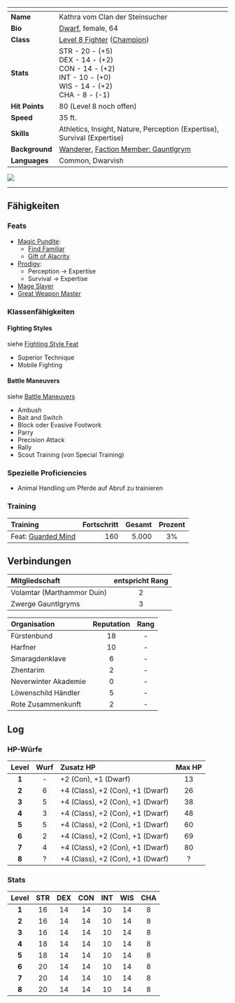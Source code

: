 
| <!-- -->       | <!-- -->                                                                                                      |
| :------------- | :------------------------------------------------------------------------------------------------------------ |
| **Name**       | Kathra vom Clan der Steinsucher                                                                               |
| **Bio**        | [Dwarf](https://lolindhir.github.io/PnP/rules/races/dwarf), female, 64                                                                              |
| **Class**      | [Level 8 Fighter](https://lolindhir.github.io/PnP/rules/classes/fighter) ([Champion](https://lolindhir.github.io/PnP/rules/classes/fighter/champion))                                                 |
| **Stats**      | STR - 20 - (+5)<br>DEX - 14 - (+2)<br>CON - 14 - (+2)<br>INT - 10 - (+0)<br>WIS - 14 - (+2)<br>CHA - 8 - (-1) |
| **Hit Points** | 80 (Level 8 noch offen)                                                                                       |
| **Speed**      | 35 ft.                                                                                                        |
| **Skills**     | Athletics, Insight, Nature, Perception (Expertise), Survival (Expertise)                                      |
| **Background** | [Wanderer](https://lolindhir.github.io/PnP/rules/creation/character_creation/backgrounds/backgrounds_features), [Faction Member: Gauntlgrym](https://lolindhir.github.io/PnP/rules/creation/character_creation/backgrounds/backgrounds_connections)           |
| **Languages**  | Common, Dwarvish                                                                                              |

<img src="assets/campaigns/Starter/PCs/Kathra.png" class="image">

___


## Fähigkeiten

### Feats
- [Magic Pundite](https://lolindhir.github.io/PnP/feats/Magic%2520Pundite):
    - [Find Familiar](https://lolindhir.github.io/PnP/spells/Find%2520Familiar)
    - [Gift of Alacrity](https://lolindhir.github.io/PnP/spells/Gift%2520of%2520Alacrity)
- [Prodigy](https://lolindhir.github.io/PnP/feats/Prodigy):
    - Perception -> Expertise
    - Survival -> Expertise
- [Mage Slayer](https://lolindhir.github.io/PnP/feats/Mage%2520Slayer)
- [Great Weapon Master](https://lolindhir.github.io/PnP/feats/Great%2520Weapon%2520Master)

### Klassenfähigkeiten

#### Fighting Styles
siehe [Fighting Style Feat](https://lolindhir.github.io/PnP/feats/Fighting%2520Style)
<div class="listNoGap"></div>

- Superior Technique
- Mobile Fighting

#### Battle Maneuvers
siehe [Battle Maneuvers](https://lolindhir.github.io/PnP/rules/classes/fighter/maneuvers)
<div class="listNoGap"></div>

- Ambush
- Bait and Switch
- Block oder Evasive Footwork
- Parry
- Precision Attack
- Rally
- Scout Training (von Special Training)


### Spezielle Proficiencies
- Animal Handling um Pferde auf Abruf zu trainieren

### Training
| Training                     | Fortschritt | Gesamt | Prozent |
| :--------------------------- | ----------: | -----: | :-----: |
| Feat: [Guarded Mind](https://lolindhir.github.io/PnP/feats/Guarded%2520Mind) |         160 |  5.000 |   3%    |



## Verbindungen

| Mitgliedschaft             | entspricht Rang |
| :------------------------- | :-------------: |
| Volamtar (Marthammor Duin) |        2        |
| Zwerge Gauntlgryms         |        3        |

| Organisation         | Reputation | Rang |
| :------------------- | :--------: | :--: |
| Fürstenbund          |     18     |  -   |
| Harfner              |     10     |  -   |
| Smaragdenklave       |     6      |  -   |
| Zhentarim            |     2      |  -   |
| Neverwinter Akademie |     0      |  -   |
| Löwenschild Händler  |     5      |  -   |
| Rote Zusammenkunft   |     2      |  -   |



## Log

### HP-Würfe
| Level | Wurf | Zusatz HP                        | Max HP |
| :---: | :--: | :------------------------------- | :----: |
| **1** |  -   | +2 (Con), +1 (Dwarf)             |   13   |
| **2** |  6   | +4 (Class), +2 (Con), +1 (Dwarf) |   26   |
| **3** |  5   | +4 (Class), +2 (Con), +1 (Dwarf) |   38   |
| **4** |  3   | +4 (Class), +2 (Con), +1 (Dwarf) |   48   |
| **5** |  5   | +4 (Class), +2 (Con), +1 (Dwarf) |   60   |
| **6** |  2   | +4 (Class), +2 (Con), +1 (Dwarf) |   69   |
| **7** |  4   | +4 (Class), +2 (Con), +1 (Dwarf) |   80   |
| **8** |  ?   | +4 (Class), +2 (Con), +1 (Dwarf) |   ?    |

### Stats
| Level | STR | DEX | CON | INT | WIS | CHA |
| :---: | :-: | :-: | :-: | :-: | :-: | :-: |
| **1** | 16  | 14  | 14  | 10  | 14  |  8  |
| **2** | 16  | 14  | 14  | 10  | 14  |  8  |
| **3** | 16  | 14  | 14  | 10  | 14  |  8  |
| **4** | 18  | 14  | 14  | 10  | 14  |  8  |
| **5** | 18  | 14  | 14  | 10  | 14  |  8  |
| **6** | 20  | 14  | 14  | 10  | 14  |  8  |
| **7** | 20  | 14  | 14  | 10  | 14  |  8  |
| **8** | 20  | 14  | 14  | 10  | 14  |  8  |